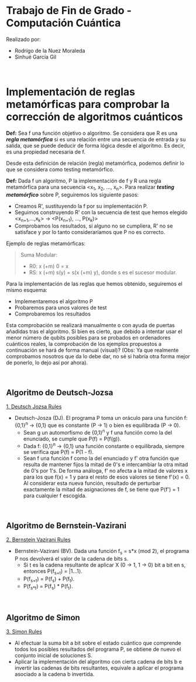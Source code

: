 
<br>

# Trabajo de Fin de Grado - Computación Cuántica

Realizado por:
- Rodrigo de la Nuez Moraleda
- Sinhué García Gil
<br>

# Implementación de reglas metamórficas para comprobar la corrección de algoritmos cuánticos

**Def:** Sea f una función objetivo o algoritmo. Se considera que R es una ***regla metamórfica*** si es una relación entre una secuencia de entrada y su salida, que se puede deducir de forma lógica desde el algoritmo. Es decir, es una propiedad necesaria de f.

Desde esta definición de relación (regla) metamórfica, podemos definir lo que se considera como testing metamórfico.

**Def:** Dada f un algoritmo, P la implementación de f y R una regla metamórfica para una secuencia <x<sub>1</sub>, x<sub>2</sub>, ..., x<sub>n</sub>>. Para realizar ***testing metamórfico*** sobre P, seguiremos los siguiente pasos:
  * Creamos R', sustituyendo la f por su implementación P.
  * Seguimos construyendo R' con la secuencia de test que hemos elegido <x<sub>n+1</sub>,...,x<sub>k</sub>> -> <P(x<sub>n+1</sub>), ..., P(x<sub>k</sub>)>
  * Comprobamos los resultados, si alguno no se cumpliera, R' no se satisface y por lo tanto consideraríamos que P no es correcto.

Ejemplo de reglas metamórficas:
> Suma Modular:
>  * R0: x (+m) 0 = x
>  * RS: x (+m) s(y) = s(x (+m) y), donde s es el sucesor modular.

Para la implementación de las reglas que hemos obtenido, seguiremos el mismo esquema:
  * Implementaremos el algoritmo P
  * Probaremos para unos valores de test
  * Comprobaremos los resultados

Esta comprobación se realizará manualmente o con ayuda de puertas añadidas tras el algoritmo. Si bien es cierto, que debido a intentar usar el menor número de qubits posibles para se probados en ordenadores cuánticos reales, la comprobación de los ejemplos propuestos a continuación se hará de forma manual (visual)? (Obs: Ya que realmente comprobamos nosotros que da lo debe dar, no sé si habría otra forma mejor de ponerlo, lo dejo así por ahora).

<br>

## Algoritmo de Deutsch-Jozsa 

[1. Deutsch Jozsa Rules](1_Deutsch_Jozsa_Rules.ipynb)
- Deutsch-Josza (DJ). El programa P toma un oráculo para una función f: {0,1}<sup>n</sup> -> {0,1} que es constante (P -> 1) o bien es equilibrada (P -> 0).
  * Sean g un automorfismo de {0,1}<sup>n</sup> y f una función como la del enunciado, se cumple que P(f) = P(f(g)).
  * Dada f: {0,1}<sup>n</sup> -> {0,1} una función constante o equilibrada, siempre se verifica que P(f) = P(1 - f).
  * Sean f una función f como la del enunciado y f' otra función que resulta de mantener fijos la mitad de 0's e intercambiar la otra mitad de 0's por 1's.
    De forma análoga, f' no afecta a la mitad de valores x para los que f(x) = 1 y para el resto de esos valores se tiene f'(x) = 0.
    Al considerar esta nueva función, resultado de perturbar exactamente la mitad de asignaciones de f, se tiene que P(f') = 1 para cualquier f escogida.

<br>

## Algoritmo de Bernstein-Vazirani

[2. Bernstein Vazirani Rules](2_Bernstein_Vazirani_Rules.ipynb)
- Bernstein-Vazirani (BV). Dada una función f<sub>s</sub> = s*x (mod 2), el programa P nos devolverá el valor de la cadena de bits s.
  * Si t es la cadena resultante de aplicar X (0 -> 1, 1 -> 0) bit a bit en s, entonces P(f<sub>s+t</sub>) = |1...1⟩.
  * P(f<sub>s+t</sub>) = P(f<sub>s</sub>) + P(f<sub>t</sub>).
  * P(f<sub>s*t</sub>) = P(f<sub>s</sub>) * P(f<sub>t</sub>).

<br>

## Algoritmo de Simon

[3. Simon Rules](3_Simon_Rules.ipynb)
- Al efectuar la suma bit a bit sobre el estado cuántico que comprende todos los
posibles resultados del programa P, se obtiene de nuevo el conjunto inicial de soluciones S.
- Aplicar la implementación del algoritmo con cierta cadena de bits b e invertir las
cadenas de bits resultantes, equivale a aplicar el programa asociado a la cadena b invertida.
